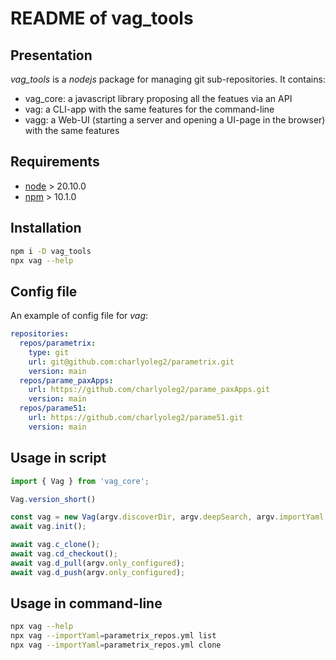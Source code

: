 README of vag\_tools
====================


Presentation
------------

*vag\_tools* is a *nodejs* package for managing git sub-repositories. It contains:

- vag\_core: a javascript library proposing all the featues via an API
- vag: a CLI-app with the same features for the command-line
- vagg: a Web-UI (starting a server and opening a UI-page in the browser) with the same features


Requirements
------------

- [node](https://nodejs.org) > 20.10.0
- [npm](https://docs.npmjs.com/cli) > 10.1.0


Installation
------------

```bash
npm i -D vag_tools
npx vag --help
```


Config file
-----------

An example of config file for *vag*:

```yaml
repositories:
  repos/parametrix:
    type: git
    url: git@github.com:charlyoleg2/parametrix.git
    version: main
  repos/parame_paxApps:
    url: https://github.com/charlyoleg2/parame_paxApps.git
    version: main
  repos/parame51:
    url: https://github.com/charlyoleg2/parame51.git
    version: main
```


Usage in script
---------------

```javascript
import { Vag } from 'vag_core';

Vag.version_short()

const vag = new Vag(argv.discoverDir, argv.deepSearch, argv.importYaml, argv.importDir);
await vag.init();

await vag.c_clone();
await vag.cd_checkout();
await vag.d_pull(argv.only_configured);
await vag.d_push(argv.only_configured);
```


Usage in command-line
---------------------

```bash
npx vag --help
npx vag --importYaml=parametrix_repos.yml list
npx vag --importYaml=parametrix_repos.yml clone
```





